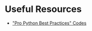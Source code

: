 # Useful Resources
- ["Pro Python Best Practices" Codes](https://github.com/Apress/pro-python-best-practices)
